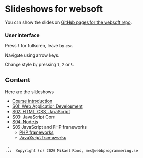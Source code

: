 # Slideshows for websoft

You can show the slides on [GitHub pages for the websoft repo](https://webbprogrammering.github.io/websoft/slides).



### User interface 

Press `f` for fullscren, leave by `esc`.

Navigate using arrow keys.

Change style by pressing `1`, `2` or `3`.



## Content

Here are the slideshows.

* [Course introduction](s00-01-course_introduction)
* [S01: Web Application Development](s01-01-web_application_development)
* [S02: HTML, CSS, JavaScript](s02-01-HTML-CSS-JavaScript)
* [S03: JavaScript Core](s03-01-JavaScript_core)
* [S04: Node.js](s04-01-Nodejs)
* S06 JavaScript and PHP frameworks
    * [PHP frameworks](s06-01-PHP_frameworks)
    * [JavaScript frameworks](s06-02-JavaScript_frameworks)



```
 .
..:  Copyright (c) 2020 Mikael Roos, mos@webbprogrammering.se
```
